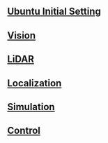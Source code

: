 ## [Ubuntu Initial Setting](https://blu-y.github.io/carvis/ubuntu_setting)

## [Vision](https://blu-y.github.io/carvis/vision)

## [LiDAR](https://blu-y.github.io/carvis/lidar)

## [Localization](https://blu-y.github.io/carvis/loc)

## [Simulation](https://blu-y.github.io/carvis/sim)

## [Control](https://blu-y.github.io/carvis/control)
